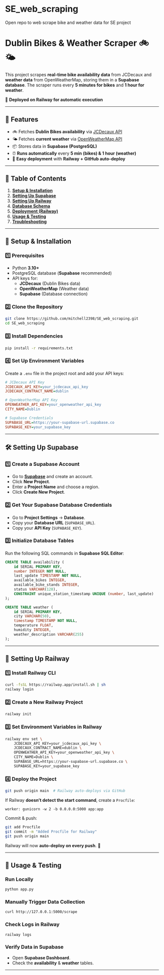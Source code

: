 # SE_web_scraping
Open repo to web scrape bike and weather data for SE project

# **Dublin Bikes & Weather Scraper** 🚲🌤️

This project scrapes **real-time bike availability data** from JCDecaux and **weather data** from OpenWeatherMap, storing them in a **Supabase database**. The scraper runs every **5 minutes for bikes** and **1 hour for weather**.

🚀 **Deployed on Railway for automatic execution**

---

## **📌 Features**

- 🚲 Fetches **Dublin Bikes availability** via [JCDecaux API](https://developer.jcdecaux.com/)
- 🌤️ Fetches **current weather** via [OpenWeatherMap API](https://openweathermap.org/)
- 📦 Stores data in **Supabase (PostgreSQL)**
- ⏰ **Runs automatically** every **5 min (bikes) & 1 hour (weather)**
- 🔧 **Easy deployment** with **Railway + GitHub auto-deploy**

---

## **📜 Table of Contents**

1. [**Setup & Installation**](#setup--installation)
2. [**Setting Up Supabase**](#setting-up-supabase)
3. [**Setting Up Railway**](#setting-up-railway)
4. [**Database Schema**](#database-schema)
5. [**Deployment (Railway)**](#deployment-railway)
6. [**Usage & Testing**](#usage--testing)
7. [**Troubleshooting**](#troubleshooting)

---

## **🔧 Setup & Installation**

### **1️⃣ Prerequisites**

- Python **3.10+**
- PostgreSQL database (**Supabase** recommended)
- API keys for:
  - **JCDecaux** (Dublin Bikes data)
  - **OpenWeatherMap** (Weather data)
  - **Supabase** (Database connection)

### **2️⃣ Clone the Repository**

```bash
git clone https://github.com/mitchell2398/SE_web_scraping.git
cd SE_web_scraping
```

### **3️⃣ Install Dependencies**

```bash
pip install -r requirements.txt
```

### **4️⃣ Set Up Environment Variables**

Create a `.env` file in the project root and add your API keys:

```ini
# JCDecaux API Key
JCDECAUX_API_KEY=your_jcdecaux_api_key
JCDECAUX_CONTRACT_NAME=dublin

# OpenWeatherMap API Key
OPENWEATHER_API_KEY=your_openweather_api_key
CITY_NAME=Dublin

# Supabase Credentials
SUPABASE_URL=https://your-supabase-url.supabase.co
SUPABASE_KEY=your_supabase_key
```

---

## **🛠 Setting Up Supabase**

### **1️⃣ Create a Supabase Account**

- Go to **[Supabase](https://supabase.com/)** and create an account.
- Click **New Project**.
- Enter a **Project Name** and choose a region.
- Click **Create New Project**.

### **2️⃣ Get Your Supabase Database Credentials**

- Go to **Project Settings** → **Database**.
- Copy your **Database URL** (`SUPABASE_URL`).
- Copy your **API Key** (`SUPABASE_KEY`).

### **3️⃣ Initialize Database Tables**

Run the following SQL commands in **Supabase SQL Editor**:

```sql
CREATE TABLE availability (
    id SERIAL PRIMARY KEY,
    number INTEGER NOT NULL,
    last_update TIMESTAMP NOT NULL,
    available_bikes INTEGER,
    available_bike_stands INTEGER,
    status VARCHAR(128),
    CONSTRAINT unique_station_timestamp UNIQUE (number, last_update)
);

CREATE TABLE weather (
    id SERIAL PRIMARY KEY,
    city VARCHAR(50),
    timestamp TIMESTAMP NOT NULL,
    temperature FLOAT,
    humidity INTEGER,
    weather_description VARCHAR(255)
);
```

---

## **🚀 Setting Up Railway**

### **1️⃣ Install Railway CLI**

```bash
curl -fsSL https://railway.app/install.sh | sh
railway login
```

### **2️⃣ Create a New Railway Project**

```bash
railway init
```

### **3️⃣ Set Environment Variables in Railway**

```bash
railway env set \
    JCDECAUX_API_KEY=your_jcdecaux_api_key \
    JCDECAUX_CONTRACT_NAME=dublin \
    OPENWEATHER_API_KEY=your_openweather_api_key \
    CITY_NAME=Dublin \
    SUPABASE_URL=https://your-supabase-url.supabase.co \
    SUPABASE_KEY=your_supabase_key
```

### **4️⃣ Deploy the Project**

```bash
git push origin main  # Railway auto-deploys via GitHub
```

If Railway **doesn’t detect the start command**, create a `Procfile`:

```
worker: gunicorn -w 2 -b 0.0.0.0:5000 app:app
```

Commit & push:

```bash
git add Procfile
git commit -m "Added Procfile for Railway"
git push origin main
```

Railway will now **auto-deploy on every push**. 🎉

---

## **🚀 Usage & Testing**

### **Run Locally**

```bash
python app.py
```

### **Manually Trigger Data Collection**

```bash
curl http://127.0.0.1:5000/scrape
```

### **Check Logs in Railway**

```bash
railway logs
```

### **Verify Data in Supabase**

- Open **Supabase Dashboard**.
- Check the **availability** & **weather** tables.

---

##


